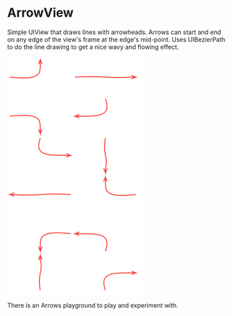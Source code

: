 # ArrowView

Simple UIView that draws lines with arrowheads. Arrows can start and end on any edge of the view's frame at the edge's mid-point. Uses UIBezierPath to do the line drawing to get a nice wavy and flowing 
effect.

![](examples.png)

There is an Arrows playground to play and experiment with.
